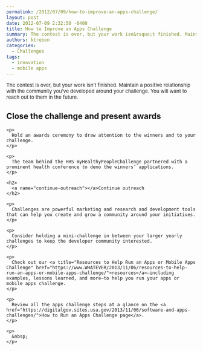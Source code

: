 ```yaml
---
permalink: /2012/07/09/how-to-improve-an-apps-challenge/
layout: post
date: 2012-07-09 2:32:50 -0400
title: How to Improve an Apps Challenge
summary: The contest is over, but your work isn&rsquo;t finished. Maintain a positive relationship with the community you&rsquo;ve developed around your challenge. You will want to reach out to them in the future. Close the challenge and present awards Hold an awards ceremony to draw attention to the winners and to your challenge. The team behind
authors: ktrebon
categories:
  - Challenges
tags:
  - innovation
  - mobile apps
---
```


<span style="font-size: 13px;">The contest is over, but your work isn’t finished. Maintain a positive relationship with the community you’ve developed around your challenge. You will want to reach out to them in the future.</span>

<div id="content-area">
  <div id="node-1851">
    <h2>
      <a name="close-challenge"></a>Close the challenge and present awards
    </h2>
    
    <p>
      Hold an awards ceremony to draw attention to the winners and to your challenge.
    </p>
    
    <p>
      The team behind the HHS myHealthyPeopleChallenge partnered with a prominent health conference to demo the winners’ applications.
    </p>
    
    <h2>
      <a name="continue-outreach"></a>Continue outreach
    </h2>
    
    <p>
      Challenges are powerful marketing and research and development tools that can help you create and grow a community around your initiatives.
    </p>
    
    <p>
      Consider holding a mini-challenge in between your larger yearly challenges to keep the developer community interested.
    </p>
    
    <p>
      Check out our <a title="Resources to Help Run an Apps or Mobile Apps Challenge" href="https://www.WHATEVER/2013/11/06/resources-to-help-run-an-apps-or-mobile-apps-challenge/">resources</a>—including examples, lessons learned, and more—to help you run your apps or mobile apps challenge.
    </p>
    
    <p>
      Review all the apps challenge steps at a glance on the <a href="https://digitalgov.sites.usa.gov/2013/11/06/software-and-apps-challenges/">How to Run an Apps Challenge page</a>.
    </p>
    
    <p>
      &nbsp;
    </p>
  </div>
</div>